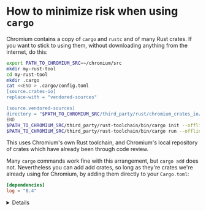 # How to minimize risk when using `cargo`

Chromium contains a copy of `cargo` and `rustc` and of many Rust crates.
If you want to stick to using them, without downloading anything from the
internet, do this:

```sh
export PATH_TO_CHROMIUM_SRC=~/chromium/src
mkdir my-rust-tool
cd my-rust-tool
mkdir .cargo
cat <<END > .cargo/config.toml
[source.crates-io]
replace-with = "vendored-sources"

[source.vendored-sources]
directory = "$PATH_TO_CHROMIUM_SRC/third_party/rust/chromium_crates_io/vendor"
END
$PATH_TO_CHROMIUM_SRC/third_party/rust-toolchain/bin/cargo init --offline
$PATH_TO_CHROMIUM_SRC/third_party/rust-toolchain/bin/cargo run --offline
```

This uses Chromium's own Rust toolchain, and Chromium's local repository
of crates which have already been through code review.

Many `cargo` commands work fine with this arrangement, but `cargo add` does
not. Nevertheless you can add add crates, so long as they're crates
we're already using for Chromium, by adding them directly to your
`Cargo.toml`:

```toml
[dependencies]
log = "0.4"
```

<details>
Bring conversation back to the previous discussion - within a given team
perhaps it's OK to use crates from the internet, allowing access to a much
wider range of crates.
</details>